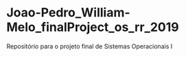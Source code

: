 # Joao-Pedro_William-Melo_finalProject_os_rr_2019
Repositório para o projeto final de Sistemas Operacionais I
